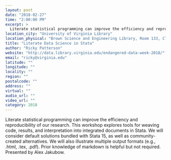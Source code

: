```yaml
---
layout: post
date: "2018-02-27"
time: "2:00:00 PM"
excerpt: >
  Literate statistical programming can improve the efficiency and reproducibility of our research. This workshop explores tools for weaving ...
location_city: "University of Virginia Library"
location_physical: "Brown Science and Engineering Library, Room 133, Clark Hall, University of Virginia"
title: "Literate Data Science in Stata"
author: "Ricky Patterson"
website: "http://data.library.virginia.edu/endangered-data-week-2018/"
email: "ricky@virginia.edu"
latitude: ""
longitude: ""
locality: ""
region: ""
postalcode: ""
address: ""
virtual: ""
audio_url: ""
video_url: ""
category: 2018
---
```


Literate statistical programming can improve the efficiency and reproducibility of our research. This workshop explores tools for weaving code, results, and interpretation into integrated documents in Stata. We will consider default solutions bundled with Stata 15, as well as community-created alternatives. We will also illustrate multiple output formats (e.g., .html, .tex, .pdf). Prior knowledge of markdown is helpful but not required. Presented by Alex Jakubow.
